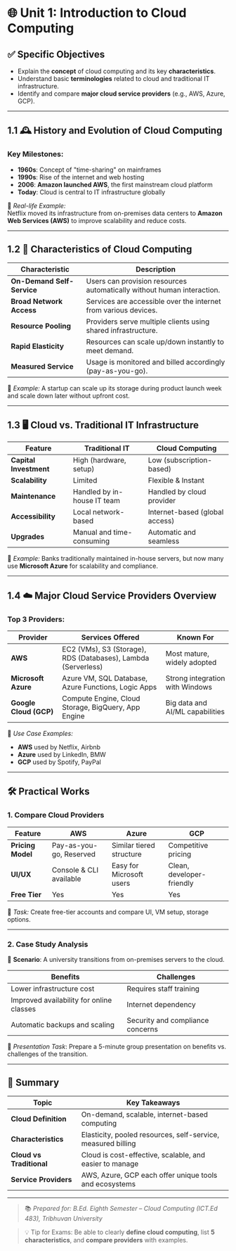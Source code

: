 # 🌐 Unit 1: Introduction to Cloud Computing

## ✅ Specific Objectives

- Explain the **concept** of cloud computing and its key **characteristics**.
- Understand basic **terminologies** related to cloud and traditional IT infrastructure.
- Identify and compare **major cloud service providers** (e.g., AWS, Azure, GCP).

---

## 1.1 🕰️ History and Evolution of Cloud Computing

### Key Milestones:
- **1960s**: Concept of "time-sharing" on mainframes
- **1990s**: Rise of the internet and web hosting
- **2006**: **Amazon launched AWS**, the first mainstream cloud platform
- **Today**: Cloud is central to IT infrastructure globally

📝 *Real-life Example:*  
Netflix moved its infrastructure from on-premises data centers to **Amazon Web Services (AWS)** to improve scalability and reduce costs.

---

## 1.2 🧩 Characteristics of Cloud Computing

| Characteristic        | Description                                                                      |
|-----------------------|----------------------------------------------------------------------------------|
| **On-Demand Self-Service** | Users can provision resources automatically without human interaction.      |
| **Broad Network Access**   | Services are accessible over the internet from various devices.              |
| **Resource Pooling**       | Providers serve multiple clients using shared infrastructure.               |
| **Rapid Elasticity**       | Resources can scale up/down instantly to meet demand.                      |
| **Measured Service**       | Usage is monitored and billed accordingly (pay-as-you-go).                  |

📝 *Example:* A startup can scale up its storage during product launch week and scale down later without upfront cost.

---

## 1.3 🖥️ Cloud vs. Traditional IT Infrastructure

| Feature                   | Traditional IT                          | Cloud Computing                    |
|---------------------------|------------------------------------------|------------------------------------|
| **Capital Investment**    | High (hardware, setup)                  | Low (subscription-based)           |
| **Scalability**           | Limited                                 | Flexible & Instant                 |
| **Maintenance**           | Handled by in-house IT team             | Handled by cloud provider          |
| **Accessibility**         | Local network-based                     | Internet-based (global access)     |
| **Upgrades**              | Manual and time-consuming               | Automatic and seamless             |

📝 *Example:* Banks traditionally maintained in-house servers, but now many use **Microsoft Azure** for scalability and compliance.

---

## 1.4 ☁️ Major Cloud Service Providers Overview

### Top 3 Providers:

| Provider        | Services Offered                                           | Known For                        |
|----------------|------------------------------------------------------------|----------------------------------|
| **AWS**        | EC2 (VMs), S3 (Storage), RDS (Databases), Lambda (Serverless) | Most mature, widely adopted      |
| **Microsoft Azure** | Azure VM, SQL Database, Azure Functions, Logic Apps    | Strong integration with Windows  |
| **Google Cloud (GCP)** | Compute Engine, Cloud Storage, BigQuery, App Engine | Big data and AI/ML capabilities  |

📝 *Use Case Examples:*
- **AWS** used by Netflix, Airbnb  
- **Azure** used by LinkedIn, BMW  
- **GCP** used by Spotify, PayPal

---

## 🛠 Practical Works

### 1. Compare Cloud Providers

| Feature                | AWS                     | Azure                   | GCP                      |
|------------------------|--------------------------|--------------------------|--------------------------|
| **Pricing Model**      | Pay-as-you-go, Reserved  | Similar tiered structure | Competitive pricing      |
| **UI/UX**              | Console & CLI available  | Easy for Microsoft users | Clean, developer-friendly|
| **Free Tier**          | Yes                      | Yes                      | Yes                      |

📝 *Task:* Create free-tier accounts and compare UI, VM setup, storage options.

---

### 2. Case Study Analysis

🧪 **Scenario**: A university transitions from on-premises servers to the cloud.

| Benefits                                  | Challenges                          |
|-------------------------------------------|-------------------------------------|
| Lower infrastructure cost                 | Requires staff training              |
| Improved availability for online classes  | Internet dependency                  |
| Automatic backups and scaling             | Security and compliance concerns     |

📘 *Presentation Task*: Prepare a 5-minute group presentation on benefits vs. challenges of the transition.

---

## 📌 Summary

| Topic                     | Key Takeaways                                                    |
|---------------------------|------------------------------------------------------------------|
| **Cloud Definition**      | On-demand, scalable, internet-based computing                    |
| **Characteristics**       | Elasticity, pooled resources, self-service, measured billing     |
| **Cloud vs Traditional**  | Cloud is cost-effective, scalable, and easier to manage          |
| **Service Providers**     | AWS, Azure, GCP each offer unique tools and ecosystems           |

---

> 📚 _Prepared for: B.Ed. Eighth Semester – Cloud Computing (ICT.Ed 483), Tribhuvan University_

> 💡 Tip for Exams: Be able to clearly **define cloud computing**, list **5 characteristics**, and **compare providers** with examples.
